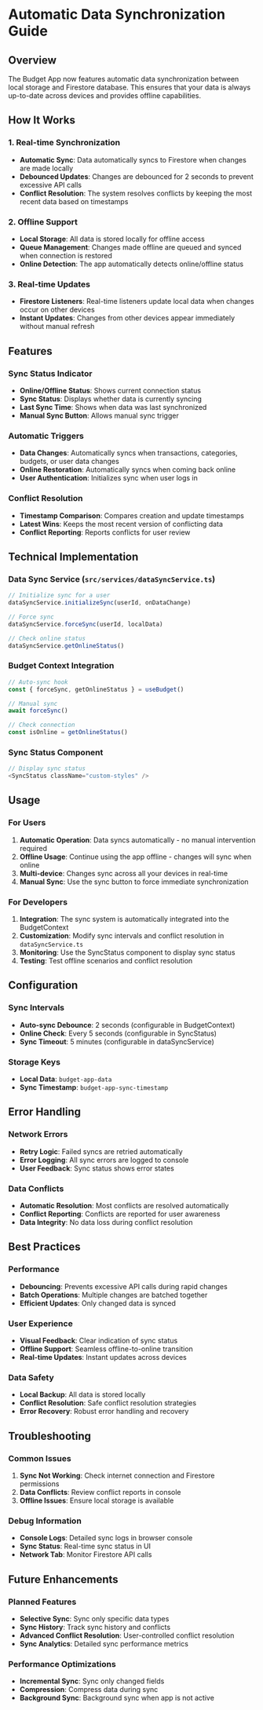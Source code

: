 # Automatic Data Synchronization Guide

## Overview

The Budget App now features automatic data synchronization between local storage and Firestore database. This ensures that your data is always up-to-date across devices and provides offline capabilities.

## How It Works

### 1. Real-time Synchronization
- **Automatic Sync**: Data automatically syncs to Firestore when changes are made locally
- **Debounced Updates**: Changes are debounced for 2 seconds to prevent excessive API calls
- **Conflict Resolution**: The system resolves conflicts by keeping the most recent data based on timestamps

### 2. Offline Support
- **Local Storage**: All data is stored locally for offline access
- **Queue Management**: Changes made offline are queued and synced when connection is restored
- **Online Detection**: The app automatically detects online/offline status

### 3. Real-time Updates
- **Firestore Listeners**: Real-time listeners update local data when changes occur on other devices
- **Instant Updates**: Changes from other devices appear immediately without manual refresh

## Features

### Sync Status Indicator
- **Online/Offline Status**: Shows current connection status
- **Sync Status**: Displays whether data is currently syncing
- **Last Sync Time**: Shows when data was last synchronized
- **Manual Sync Button**: Allows manual sync trigger

### Automatic Triggers
- **Data Changes**: Automatically syncs when transactions, categories, budgets, or user data changes
- **Online Restoration**: Automatically syncs when coming back online
- **User Authentication**: Initializes sync when user logs in

### Conflict Resolution
- **Timestamp Comparison**: Compares creation and update timestamps
- **Latest Wins**: Keeps the most recent version of conflicting data
- **Conflict Reporting**: Reports conflicts for user review

## Technical Implementation

### Data Sync Service (`src/services/dataSyncService.ts`)
```typescript
// Initialize sync for a user
dataSyncService.initializeSync(userId, onDataChange)

// Force sync
dataSyncService.forceSync(userId, localData)

// Check online status
dataSyncService.getOnlineStatus()
```

### Budget Context Integration
```typescript
// Auto-sync hook
const { forceSync, getOnlineStatus } = useBudget()

// Manual sync
await forceSync()

// Check connection
const isOnline = getOnlineStatus()
```

### Sync Status Component
```typescript
// Display sync status
<SyncStatus className="custom-styles" />
```

## Usage

### For Users
1. **Automatic Operation**: Data syncs automatically - no manual intervention required
2. **Offline Usage**: Continue using the app offline - changes will sync when online
3. **Multi-device**: Changes sync across all your devices in real-time
4. **Manual Sync**: Use the sync button to force immediate synchronization

### For Developers
1. **Integration**: The sync system is automatically integrated into the BudgetContext
2. **Customization**: Modify sync intervals and conflict resolution in `dataSyncService.ts`
3. **Monitoring**: Use the SyncStatus component to display sync status
4. **Testing**: Test offline scenarios and conflict resolution

## Configuration

### Sync Intervals
- **Auto-sync Debounce**: 2 seconds (configurable in BudgetContext)
- **Online Check**: Every 5 seconds (configurable in SyncStatus)
- **Sync Timeout**: 5 minutes (configurable in dataSyncService)

### Storage Keys
- **Local Data**: `budget-app-data`
- **Sync Timestamp**: `budget-app-sync-timestamp`

## Error Handling

### Network Errors
- **Retry Logic**: Failed syncs are retried automatically
- **Error Logging**: All sync errors are logged to console
- **User Feedback**: Sync status shows error states

### Data Conflicts
- **Automatic Resolution**: Most conflicts are resolved automatically
- **Conflict Reporting**: Conflicts are reported for user awareness
- **Data Integrity**: No data loss during conflict resolution

## Best Practices

### Performance
- **Debouncing**: Prevents excessive API calls during rapid changes
- **Batch Operations**: Multiple changes are batched together
- **Efficient Updates**: Only changed data is synced

### User Experience
- **Visual Feedback**: Clear indication of sync status
- **Offline Support**: Seamless offline-to-online transition
- **Real-time Updates**: Instant updates across devices

### Data Safety
- **Local Backup**: All data is stored locally
- **Conflict Resolution**: Safe conflict resolution strategies
- **Error Recovery**: Robust error handling and recovery

## Troubleshooting

### Common Issues
1. **Sync Not Working**: Check internet connection and Firestore permissions
2. **Data Conflicts**: Review conflict reports in console
3. **Offline Issues**: Ensure local storage is available

### Debug Information
- **Console Logs**: Detailed sync logs in browser console
- **Sync Status**: Real-time sync status in UI
- **Network Tab**: Monitor Firestore API calls

## Future Enhancements

### Planned Features
- **Selective Sync**: Sync only specific data types
- **Sync History**: Track sync history and conflicts
- **Advanced Conflict Resolution**: User-controlled conflict resolution
- **Sync Analytics**: Detailed sync performance metrics

### Performance Optimizations
- **Incremental Sync**: Sync only changed fields
- **Compression**: Compress data during sync
- **Background Sync**: Background sync when app is not active 